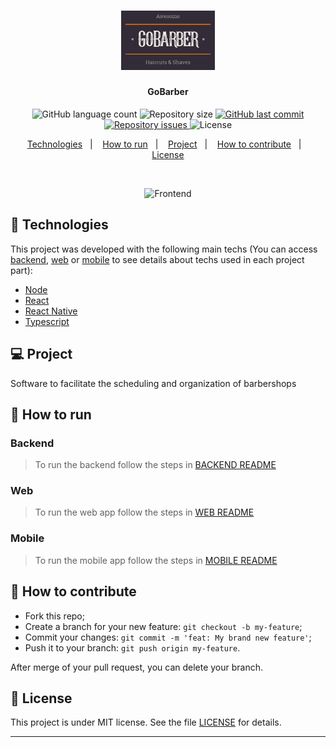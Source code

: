 <h1 align="center">
  <img alt="GoBarber" title="#GoBarber" src=".github/logo.png" width="150px" />
</h1>

<h4 align="center">
  GoBarber
</h4>
<p align="center">
  <img alt="GitHub language count" src="https://img.shields.io/github/languages/count/gagigante/GoBarber">

  <img alt="Repository size" src="https://img.shields.io/github/repo-size/gagigante/GoBarber">
  
  <a href="https://github.com/gagigante/GoBarber/commits/master">
    <img alt="GitHub last commit" src="https://img.shields.io/github/last-commit/gagigante/GoBarber">
  </a>

  <a href="https://github.com/gagigante/GoBarber/issues">
    <img alt="Repository issues" src="https://img.shields.io/github/issues/gagigante/GoBarber">
  </a>

  <img alt="License" src="https://img.shields.io/badge/license-MIT-brightgreen">

<p align="center">
  <a href="#rocket-technologies">Technologies</a>&nbsp;&nbsp;&nbsp;|&nbsp;&nbsp;&nbsp;
  <a href="#runner-how-to-run">How to run</a>&nbsp;&nbsp;&nbsp;|&nbsp;&nbsp;&nbsp;
  <a href="#-project">Project</a>&nbsp;&nbsp;&nbsp;|&nbsp;&nbsp;&nbsp;
  <a href="#-how-to-contribute">How to contribute</a>&nbsp;&nbsp;&nbsp;|&nbsp;&nbsp;&nbsp;
  <a href="#memo-license">License</a>
</p>

<br>

<p align="center">
  <img alt="Frontend" src=".github/app.gif">
</p>

## :rocket: Technologies

This project was developed with the following main techs (You can access [backend](./backend), [web](./web) or [mobile](./mobile) to see details about techs used in each project part):

- [Node](https://nodejs.org/en/)
- [React](https://reactjs.org/)
- [React Native](https://reactnative.dev/)
- [Typescript](https://www.typescriptlang.org/)


## 💻 Project

Software to facilitate the scheduling and organization of barbershops

## :runner: How to run

### Backend

> To run the backend follow the steps in [BACKEND README](https://github.com/gagigante/GoBarber/blob/master/backend/README.md)

### Web

> To run the web app follow the steps in [WEB README](https://github.com/gagigante/GoBarber/blob/master/web/README.md)

### Mobile

> To run the mobile app follow the steps in [MOBILE README](https://github.com/gagigante/GoBarber/blob/master/mobile/README.md)

## 🤔 How to contribute

- Fork this repo;
- Create a branch for your new feature: `git checkout -b my-feature`;
- Commit your changes: `git commit -m 'feat: My brand new feature'`;
- Push it to your branch: `git push origin my-feature`.

After merge of your pull request, you can delete your branch.

## :memo: License

This project is under MIT license. See the file [LICENSE](LICENSE) for details.

---